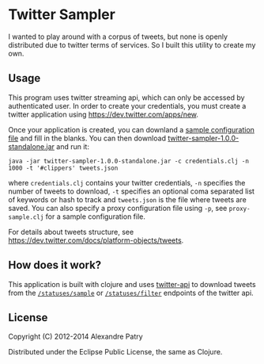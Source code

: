 # Twitter Sampler

I wanted to play around with a corpus of tweets, but none is openly
distributed due to twitter terms of services. So I built this utility
to create my own.

## Usage

This program uses twitter streaming api, which can only be accessed by
authenticated user. In order to create your credentials, you must
create a twitter application using https://dev.twitter.com/apps/new.

Once your application is created, you can downland a
[sample configuration file](https://raw.github.com/apatry/twitter-sampler/master/credentials.clj)
and fill in the blanks. You can then
download [twitter-sampler-1.0.0-standalone.jar](http://static.textjuicer.com/twitter-sampler-1.0.0-standalone.jar)
and run it:

	java -jar twitter-sampler-1.0.0-standalone.jar -c credentials.clj -n 1000 -t '#clippers' tweets.json

where `credentials.clj` contains your twitter credentials, `-n`
specifies the number of tweets to download, `-t` specifies an optional
coma separated list of keywords or hash to track and `tweets.json` is
the file where tweets are saved. You can also specify a proxy
configuration file using `-p`, see `proxy-sample.clj` for a sample
configuration file.

For details about tweets structure, see
https://dev.twitter.com/docs/platform-objects/tweets.

## How does it work?

This application is built with clojure and uses
[twitter-api](https://github.com/adamwynne/twitter-api) to download
tweets from the
[`/statuses/sample`](https://dev.twitter.com/docs/api/1.1/get/statuses/sample)
or
[`/statuses/filter`](https://dev.twitter.com/docs/api/1.1/post/statuses/filter)
endpoints of the twitter api.

## License

Copyright (C) 2012-2014 Alexandre Patry

Distributed under the Eclipse Public License, the same as Clojure.
